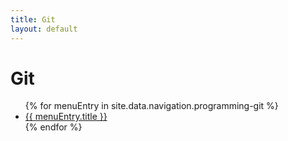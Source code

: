 ```yaml
---
title: Git
layout: default
---
```

<h1>Git</h1>

<ul>
    {% for menuEntry in site.data.navigation.programming-git %}
      <li>
        <a href="{{ menuEntry.url }}">
          {{ menuEntry.title }}
        </a>
      </li>
    {% endfor %}
</ul>
